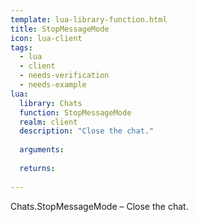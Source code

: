 ```yaml
---
template: lua-library-function.html
title: StopMessageMode
icon: lua-client
tags:
  - lua
  - client
  - needs-verification
  - needs-example
lua:
  library: Chats
  function: StopMessageMode
  realm: client
  description: "Close the chat."
  
  arguments:
  
  returns:
    
---
```


<div class="lua__search__keywords">
Chats.StopMessageMode &#x2013; Close the chat.
</div>
